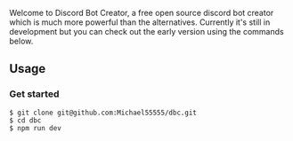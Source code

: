 Welcome to Discord Bot Creator, a free open source discord bot creator which is much more powerful than the alternatives.
Currently it's still in development but you can check out the early version using the commands below.

## Usage

### Get started

```
$ git clone git@github.com:Michael55555/dbc.git
$ cd dbc
$ npm run dev
```
